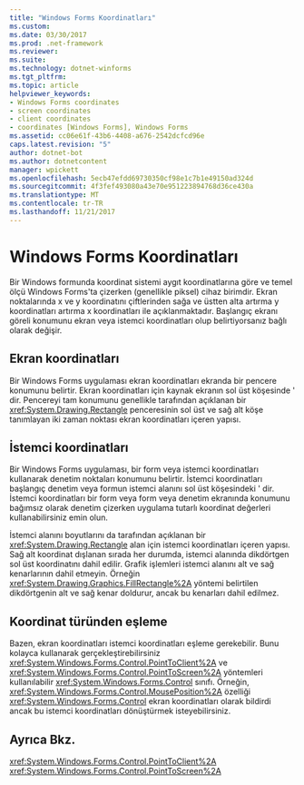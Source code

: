 ```yaml
---
title: "Windows Forms Koordinatları"
ms.custom: 
ms.date: 03/30/2017
ms.prod: .net-framework
ms.reviewer: 
ms.suite: 
ms.technology: dotnet-winforms
ms.tgt_pltfrm: 
ms.topic: article
helpviewer_keywords:
- Windows Forms coordinates
- screen coordinates
- client coordinates
- coordinates [Windows Forms], Windows Forms
ms.assetid: cc06e61f-43b6-4408-a676-2542dcfcd96e
caps.latest.revision: "5"
author: dotnet-bot
ms.author: dotnetcontent
manager: wpickett
ms.openlocfilehash: 5ecb47efdd69730350cf98e1c7b1e49150ad324d
ms.sourcegitcommit: 4f3fef493080a43e70e951223894768d36ce430a
ms.translationtype: MT
ms.contentlocale: tr-TR
ms.lasthandoff: 11/21/2017
---
```

# <a name="windows-forms-coordinates"></a>Windows Forms Koordinatları
Bir Windows formunda koordinat sistemi aygıt koordinatlarına göre ve temel ölçü Windows Forms'ta çizerken (genellikle piksel) cihaz birimdir. Ekran noktalarında x ve y koordinatını çiftlerinden sağa ve üstten alta artırma y koordinatları artırma x koordinatları ile açıklanmaktadır. Başlangıç ekranı göreli konumunu ekran veya istemci koordinatları olup belirtiyorsanız bağlı olarak değişir.  
  
## <a name="screen-coordinates"></a>Ekran koordinatları  
 Bir Windows Forms uygulaması ekran koordinatları ekranda bir pencere konumunu belirtir. Ekran koordinatları için kaynak ekranın sol üst köşesinde ' dir. Pencereyi tam konumunu genellikle tarafından açıklanan bir <xref:System.Drawing.Rectangle> penceresinin sol üst ve sağ alt köşe tanımlayan iki zaman noktası ekran koordinatları içeren yapısı.  
  
## <a name="client-coordinates"></a>İstemci koordinatları  
 Bir Windows Forms uygulaması, bir form veya istemci koordinatları kullanarak denetim noktaları konumunu belirtir. İstemci koordinatları başlangıç denetim veya formun istemci alanını sol üst köşesindeki ' dir. İstemci koordinatları bir form veya form veya denetim ekranında konumunu bağımsız olarak denetim çizerken uygulama tutarlı koordinat değerleri kullanabilirsiniz emin olun.  
  
 İstemci alanını boyutlarını da tarafından açıklanan bir <xref:System.Drawing.Rectangle> alan için istemci koordinatları içeren yapısı. Sağ alt koordinat dışlanan sırada her durumda, istemci alanında dikdörtgen sol üst koordinatını dahil edilir. Grafik işlemleri istemci alanını alt ve sağ kenarlarının dahil etmeyin. Örneğin <xref:System.Drawing.Graphics.FillRectangle%2A> yöntemi belirtilen dikdörtgenin alt ve sağ kenar doldurur, ancak bu kenarları dahil edilmez.  
  
## <a name="mapping-from-one-type-of-coordinate-to-another"></a>Koordinat türünden eşleme  
 Bazen, ekran koordinatları istemci koordinatları eşleme gerekebilir. Bunu kolayca kullanarak gerçekleştirebilirsiniz <xref:System.Windows.Forms.Control.PointToClient%2A> ve <xref:System.Windows.Forms.Control.PointToScreen%2A> yöntemleri kullanılabilir <xref:System.Windows.Forms.Control> sınıfı. Örneğin, <xref:System.Windows.Forms.Control.MousePosition%2A> özelliği <xref:System.Windows.Forms.Control> ekran koordinatları olarak bildirdi ancak bu istemci koordinatları dönüştürmek isteyebilirsiniz.  
  
## <a name="see-also"></a>Ayrıca Bkz.  
 <xref:System.Windows.Forms.Control.PointToClient%2A>  
 <xref:System.Windows.Forms.Control.PointToScreen%2A>
